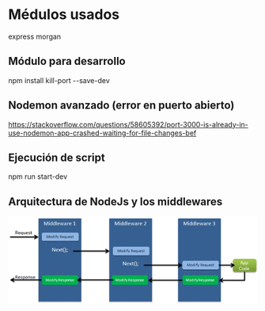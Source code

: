 # Médulos usados
express
morgan
## Módulo para desarrollo
npm install kill-port --save-dev
## Nodemon avanzado (error en puerto abierto)
https://stackoverflow.com/questions/58605392/port-3000-is-already-in-use-nodemon-app-crashed-waiting-for-file-changes-bef



## Ejecución de script
npm run start-dev

## Arquitectura de NodeJs y los middlewares

![Arquitectura](middleware.png "Middlewares en NodeJs")